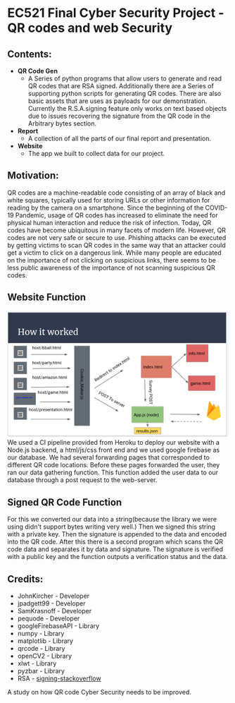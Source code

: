 # EC521 Final Cyber Security Project - QR codes and web Security
## Contents:
* **QR Code Gen**
  - A Series of python programs that allow users to generate and read QR codes that are RSA signed. Additionally there are a Series of supporting python scripts for generating QR codes. There are also basic assets that are uses as payloads for our demonstration. Currently the R.S.A.signing feature only works on text based objects due to issues recovering the signature from the QR code in the Arbitrary bytes section.
* **Report**
  - A collection of all the parts of our final report and presentation.
* **Website**
  - The app we built to collect data for our project.

## Motivation:
QR codes are a machine-readable code consisting of an array of black and white squares, typically used for storing URLs or other information for reading by the camera on a smartphone. Since the beginning of the COVID-19 Pandemic, usage of QR codes has increased to eliminate the need for physical human interaction and reduce the risk of infection. Today, QR codes have become ubiquitous in many facets of modern life. However, QR codes are not very safe or secure to use. Phishing attacks can be executed by getting victims to scan QR codes in the same way that an attacker could get a victim to click on a dangerous link. While many people are educated on the importance of not clicking on suspicious links, there seems to be less public awareness of the importance of not scanning suspicious QR codes.
## Website Function
![image of website flow](Report/WebsiteFunction.png)
We used a CI pipeline provided from Heroku to deploy our website with a Node.js backend, a html/js/css front end and we used google firebase as our database. We had several forwarding pages that corresponded to different QR code locations. Before these pages forwarded the user, they ran our data gathering function. This function added the user data to our database through a post request to the web-server.
## Signed QR Code Function
For this we converted our data into a string(because the library we were using didn't support bytes writing very well.) Then we signed this string with a private key. Then the signature is appended to the data and encoded into the QR code. After this there is a second program which scans the QR code data and separates it by data and signature. The signature is verified with a public key and the function outputs a verification status and the data.
## Credits:
  - JohnKircher - Developer
  - jpadgett99 - Developer
  - SamKrasnoff - Developer
  - pequode - Developer
  - googleFirebaseAPI - Library
  - numpy - Library
  - matplotlib - Library
  - qrcode - Library
  - openCV2 - Library
  - xlwt - Library
  - pyzbar - Library
  - RSA -	[signing-stackoverflow](https://stackoverflow.com/questions/4232389/signing-and-verifying-data-using-pycrypto-rsa)

A study on how QR code Cyber Security needs to be improved.
